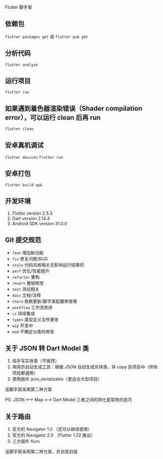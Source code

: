 Flutter 脚手架

## 依赖包

`flutter packages get` 或 `flutter pub get`

## 分析代码

`flutter analyze`

## 运行项目

`flutter run`

## 如果遇到着色器渲染错误（Shader compilation error），可以运行 clean 后再 run

`flutter clean`

## 安卓真机调试
`flutter devices`
`flutter run`

## 安卓打包
`flutter build apk`

## 开发环境

1. Flutter version 2.5.3
2. Dart version 2.14.4
3. Android SDK version 31.0.0

## Git 提交规范

- `feat` 增加新功能
- `fix` 修复问题/BUG
- `style` 代码风格相关无影响运行结果的
- `perf` 优化/性能提升
- `refactor` 重构
- `revert` 撤销修改
- `test` 测试相关
- `docs` 文档/注释
- `chore` 依赖更新/脚手架配置修改等
- `workflow` 工作流改进
- `ci` 持续集成
- `types` 类型定义文件更改
- `wip` 开发中
- `mod` 不确定分类的修改

## 关于 JSON 转 Dart Model 类

1. 纯手写实体类（不推荐）
2. 用网页自动生成工具：根据 JSON 自动生成实体类，并 copy 到项目中（所有项目都通用）
3. 使用插件 json_serializable（更适合大型项目）

该脚手架采用第二种方案

PS: JSON <——> Map <——> Dart Model 三者之间的转化是常用的技巧

## 关于路由

1. 官方的 Navigator 1.0 （还可以继续使用）
2. 官方的 Navigator 2.0 （Flutter 1.22 推出）
3. 三方插件 fluro

该脚手架采用第二种方案，并对其封装
